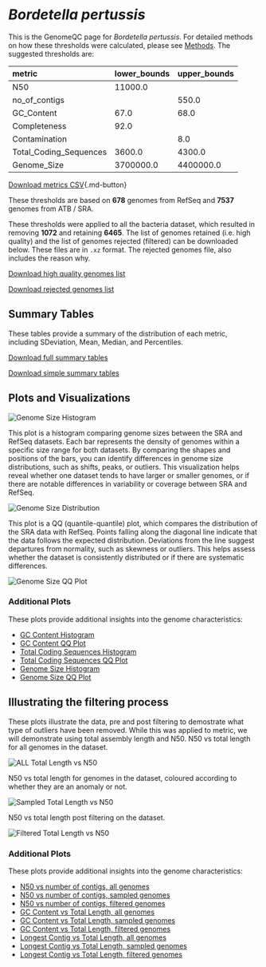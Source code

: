 # *Bordetella pertussis*

This is the GenomeQC page for *Bordetella pertussis*. For detailed methods on how these thresholds were calculated, please see [Methods](../../methods.md).
The suggested thresholds are: 

| metric                 | lower_bounds   | upper_bounds   |
|:-----------------------|:---------------|:---------------|
| N50                    | 11000.0        |                |
| no_of_contigs          |                | 550.0          |
| GC_Content             | 67.0           | 68.0           |
| Completeness           | 92.0           |                |
| Contamination          |                | 8.0            |
| Total_Coding_Sequences | 3600.0         | 4300.0         |
| Genome_Size            | 3700000.0      | 4400000.0      |

[Download metrics CSV](Bordetella_pertussis_metrics.csv){.md-button}


These thresholds are based on **678** genomes from RefSeq and **7537** genomes from ATB / SRA.

These thresholds were applied to all the bacteria dataset, which resulted in removing **1072** and retaining **6465**.
The list of genomes retained (i.e. high quality) and the list of genomes rejected (filtered) can be downloaded below. These files are in `.xz` format. The rejected genomes file, also includes the reason why.

[Download high quality genomes list](Bordetella_pertussis_high_quality_genomes.csv.xz)


[Download rejected genomes list](Bordetella_pertussis_filtered_out_genomes.csv.xz)



## Summary Tables
These tables provide a summary of the distribution of each metric, including SDeviation, Mean, Median, and Percentiles.

[Download full summary tables](summary.csv)

[Download simple summary tables](selected_summary.csv)

## Plots and Visualizations

![Genome Size Histogram](Genome_Size_refseq_histogram_kde.png)

This plot is a histogram comparing genome sizes between the SRA and RefSeq datasets. Each bar represents the density of genomes within a specific size range for both datasets. By comparing the shapes and positions of the bars, you can identify differences in genome size distributions, such as shifts, peaks, or outliers. This visualization helps reveal whether one dataset tends to have larger or smaller genomes, or if there are notable differences in variability or coverage between SRA and RefSeq.

![Genome Size Distribution](Genome_Size_refseq_histogram_kde.png)

This plot is a QQ (quantile-quantile) plot, which compares the distribution of the SRA data with RefSeq. Points falling along the diagonal line indicate that the data follows the expected distribution. Deviations from the line suggest departures from normality, such as skewness or outliers. This helps assess whether the dataset is consistently distributed or if there are systematic differences.

![Genome Size QQ Plot](Genome_Size_refseq_qqplot.png)

### Additional Plots

These plots provide additional insights into the genome characteristics:

- [GC Content Histogram](GC_Content_refseq_histogram_kde.png)
- [GC Content QQ Plot](GC_Content_refseq_qqplot.png)
- [Total Coding Sequences Histogram](Total_Coding_Sequences_refseq_histogram_kde.png)
- [Total Coding Sequences QQ Plot](Total_Coding_Sequences_refseq_qqplot.png)
- [Genome Size Histogram](Genome_Size_refseq_histogram_kde.png)
- [Genome Size QQ Plot](Genome_Size_refseq_qqplot.png)
## Illustrating the filtering process
These plots illustrate the data, pre and post filtering to demostrate what type of outliers have been removed. While this was applied to metric, we will demonstrate using total assembly length and N50.
N50 vs total length for all genomes in the dataset.

![ALL Total Length vs N50](Bordetella_pertussis_all_total_length_N50.png)

N50 vs total length for genomes in the dataset, coloured according to whether they are an anomaly or not.

![Sampled Total Length vs N50](Bordetella_pertussis_sample_total_length_N50.png)

N50 vs total length post filtering on the dataset.

![Filtered Total Length vs N50](Bordetella_pertussis_filt_total_length_N50.png)

### Additional Plots

These plots provide additional insights into the genome characteristics:

- [N50 vs number of contigs, all genomes](Bordetella_pertussis_all_N50_number.png)
- [N50 vs number of contigs, sampled genomes](Bordetella_pertussis_sample_N50_number.png)
- [N50 vs number of contigs, filtered genomes](Bordetella_pertussis_filt_N50_number.png)
- [GC Content vs Total Length, all genomes](Bordetella_pertussis_all_total_length_GC_Content.png)
- [GC Content vs Total Length, sampled genomes](Bordetella_pertussis_sample_total_length_GC_Content.png)
- [GC Content vs Total Length, filtered genomes](Bordetella_pertussis_filt_total_length_GC_Content.png)
- [Longest Contig vs Total Length, all genomes](Bordetella_pertussis_all_total_length_longest.png)
- [Longest Contig vs Total Length, sampled genomes](Bordetella_pertussis_sample_total_length_longest.png)
- [Longest Contig vs Total Length, filtered genomes](Bordetella_pertussis_filt_total_length_longest.png)
